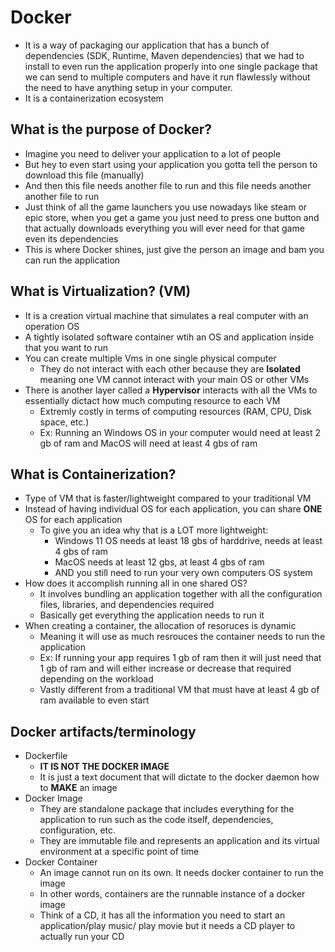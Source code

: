 # Docker
* It is a way of packaging our application that has a bunch of dependencies (SDK, Runtime, Maven dependencies) that we had to install to even run the application properly into one single package that we can send to multiple computers and have it run flawlessly without the need to have anything setup in your computer.
* It is a containerization ecosystem

## What is the purpose of Docker?
* Imagine you need to deliver your application to a lot of people
* But hey to even start using your application you gotta tell the person to download this file (manually)
* And then this file needs another file to run and this file needs another another file to run
* Just think of all the game launchers you use nowadays like steam or epic store, when you get a game you just need to press one button and that actually downloads everything you will ever need for that game even its dependencies
* This is where Docker shines, just give the person an image and bam you can run the application

## What is Virtualization? (VM)
* It is a creation virtual machine that simulates a real computer with an operation OS
* A tightly isolated software container wtih an OS and application inside that you want to run
* You can create multiple Vms in one single physical computer
    * They do not interact with each other because they are **Isolated** meaning one VM cannot interact with your main OS or other VMs
* There is another layer called a **Hypervisor** interacts with all the VMs to essentially dictact how much computing resource to each VM
    * Extremly costly in terms of computing resources (RAM, CPU, Disk space, etc.)
    * Ex: Running an Windows OS in your computer would need at least 2 gb of ram and MacOS will need at least 4 gbs of ram

## What is Containerization?
* Type of VM that is faster/lightweight compared to your traditional VM
* Instead of having individual OS for each application, you can share **ONE** OS for each application
    * To give you an idea why that is a LOT more lightweight:
        * Windows 11 OS needs at least 18 gbs of harddrive, needs at least 4 gbs of ram
        * MacOS needs at least 12 gbs, at least 4 gbs of ram
        * AND you still need to run your very own computers OS system
* How does it accomplish running all in one shared OS?
    * It involves bundling an application together with all the configuration files, libraries, and dependencies required
    * Basically get everything the application needs to run it
* When creating a container, the allocation of resoruces is dynamic
    * Meaning it will use as much resrouces the container needs to run the application
    * Ex: If running your app requires 1 gb of ram then it will just need that 1 gb of ram and will either increase or decrease that required depending on the workload
    * Vastly different from a traditional VM that must have at least 4 gb of ram available to even start

## Docker artifacts/terminology
* Dockerfile
    * **IT IS NOT THE DOCKER IMAGE**
    * It is just a text document that will dictate to the docker daemon how to **MAKE** an image
* Docker Image
    * They are standalone package that includes everything for the application to run such as the code itself, dependencies, configuration, etc.
    * They are immutable file and represents an application and its virtual environment at a specific point of time
* Docker Container
    * An image cannot run on its own. It needs docker container to run the image
    * In other words, containers are the runnable instance of a docker image
    * Think of a CD, it has all the information you need to start an application/play music/ play movie but it needs a CD player to actually run your CD
     


